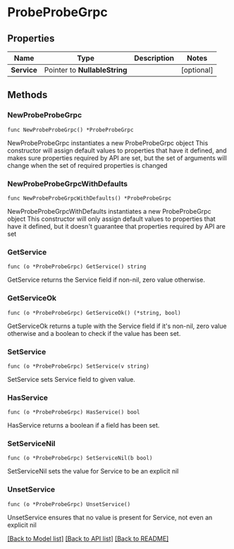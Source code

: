 # ProbeProbeGrpc

## Properties

Name | Type | Description | Notes
------------ | ------------- | ------------- | -------------
**Service** | Pointer to **NullableString** |  | [optional] 

## Methods

### NewProbeProbeGrpc

`func NewProbeProbeGrpc() *ProbeProbeGrpc`

NewProbeProbeGrpc instantiates a new ProbeProbeGrpc object
This constructor will assign default values to properties that have it defined,
and makes sure properties required by API are set, but the set of arguments
will change when the set of required properties is changed

### NewProbeProbeGrpcWithDefaults

`func NewProbeProbeGrpcWithDefaults() *ProbeProbeGrpc`

NewProbeProbeGrpcWithDefaults instantiates a new ProbeProbeGrpc object
This constructor will only assign default values to properties that have it defined,
but it doesn't guarantee that properties required by API are set

### GetService

`func (o *ProbeProbeGrpc) GetService() string`

GetService returns the Service field if non-nil, zero value otherwise.

### GetServiceOk

`func (o *ProbeProbeGrpc) GetServiceOk() (*string, bool)`

GetServiceOk returns a tuple with the Service field if it's non-nil, zero value otherwise
and a boolean to check if the value has been set.

### SetService

`func (o *ProbeProbeGrpc) SetService(v string)`

SetService sets Service field to given value.

### HasService

`func (o *ProbeProbeGrpc) HasService() bool`

HasService returns a boolean if a field has been set.

### SetServiceNil

`func (o *ProbeProbeGrpc) SetServiceNil(b bool)`

 SetServiceNil sets the value for Service to be an explicit nil

### UnsetService
`func (o *ProbeProbeGrpc) UnsetService()`

UnsetService ensures that no value is present for Service, not even an explicit nil

[[Back to Model list]](../README.md#documentation-for-models) [[Back to API list]](../README.md#documentation-for-api-endpoints) [[Back to README]](../README.md)



